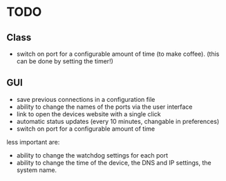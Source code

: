 TODO
====

Class
-----

* switch on port for a configurable amount of time (to make coffee).
  (this can be done by setting the timer!)

GUI
---

* save previous connections in a configuration file
* ability to change the names of the ports via the user interface
* link to open the devices website with a single click
* automatic status updates (every 10 minutes, changable in preferences)
* switch on port for a configurable amount of time

less important are:

* ability to change the watchdog settings for each port
* ability to change the time of the device, the DNS and IP settings, the system name.


